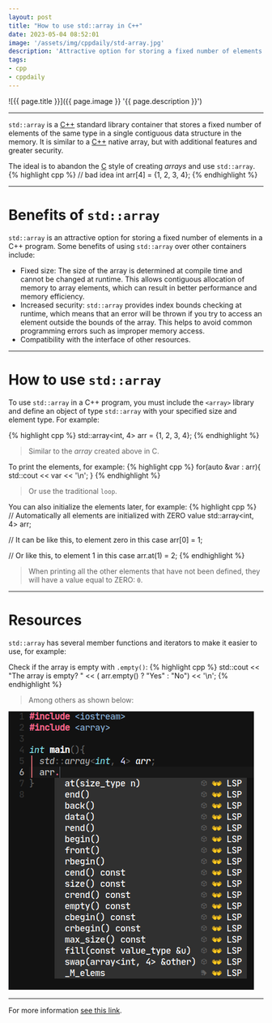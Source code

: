 ```yaml
---
layout: post
title: "How to use std::array in C++"
date: 2023-05-04 08:52:01
image: '/assets/img/cppdaily/std-array.jpg'
description: 'Attractive option for storing a fixed number of elements in a C++ program.'
tags:
- cpp
- cppdaily
---
```


![{{ page.title }}]({{ page.image }} '{{ page.description }}')

---

`std::array` is a [C++](https://terminalroot.com.br/tags#cpp) standard library container that stores a fixed number of elements of the same type in a single contiguous data structure in the memory. It is similar to a [C++](https://terminalroot.com.br/tags#cpp) native array, but with additional features and greater security.

The ideal is to abandon the [C](https://terminalroot.com.br/tags#linguagemc) style of creating *arrays* and use `std::array`.
{% highlight cpp %}
// bad idea
int arr[4] = {1, 2, 3, 4};
{% endhighlight %}

---

# Benefits of `std::array`

`std::array` is an attractive option for storing a fixed number of elements in a C++ program. Some benefits of using `std::array` over other containers include:

+ Fixed size: The size of the array is determined at compile time and cannot be changed at runtime. This allows contiguous allocation of memory to array elements, which can result in better performance and memory efficiency.
+ Increased security: `std::array` provides index bounds checking at runtime, which means that an error will be thrown if you try to access an element outside the bounds of the array. This helps to avoid common programming errors such as improper memory access.
+ Compatibility with the interface of other resources.

---

# How to use `std::array`
To use `std::array` in a C++ program, you must include the `<array>` library and define an object of type `std::array` with your specified size and element type. For example:

{% highlight cpp %}
std::array<int, 4> arr = {1, 2, 3, 4};
{% endhighlight %}
> Similar to the *array* created above in C.

To print the elements, for example:
{% highlight cpp %}
for(auto &var : arr){
     std::cout << var << '\n';
}
{% endhighlight %}
> Or use the traditional `loop`.

You can also initialize the elements later, for example:
{% highlight cpp %}
// Automatically all elements are initialized with ZERO value
std::array<int, 4> arr;

// It can be like this, to element zero in this case
arr[0] = 1;

// Or like this, to element 1 in this case
arr.at(1) = 2;
{% endhighlight %}
> When printing all the other elements that have not been defined, they will have a value equal to ZERO: `0`.

---

# Resources
`std::array` has several member functions and iterators to make it easier to use, for example:

Check if the array is empty with `.empty()`:
{% highlight cpp %}
std::cout << "The array is empty? " <<
   ( arr.empty() ? "Yes" : "No") << '\n';
{% endhighlight %}

> Among others as shown below:

![std::array LSP](/assets/img/cppdaily/std-array.png)

---

For more information [see this link](https://en.cppreference.com/w/cpp/container/array).
